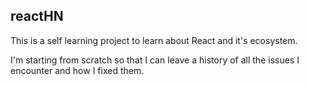 reactHN
---

This is a self learning project to learn about React and it's ecosystem.

I'm starting from scratch so that I can leave a history of all the issues I encounter and how I fixed them.

